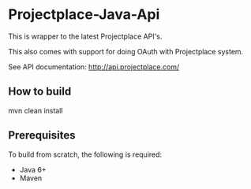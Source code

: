 Projectplace-Java-Api
=====================

This is wrapper to the latest Projectplace API's.

This also comes with support for doing OAuth with Projectplace system.

See API documentation: http://api.projectplace.com/

How to build
------------
 mvn clean install

Prerequisites
-------------
To build from scratch, the following is required:
* Java 6+
* Maven
